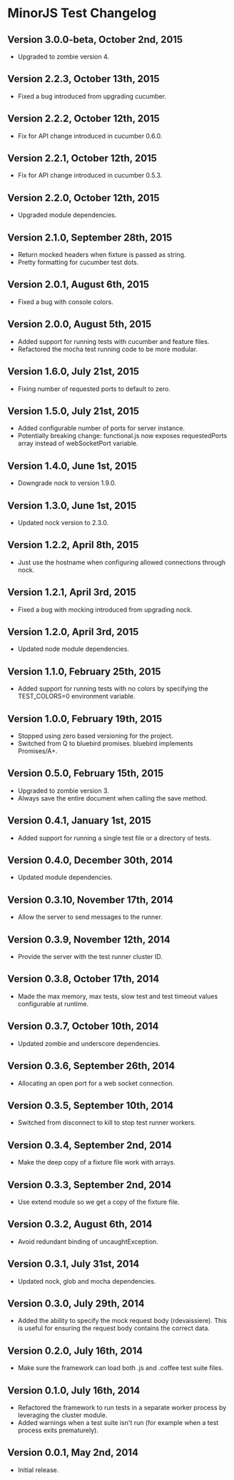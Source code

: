 # MinorJS Test Changelog

## Version 3.0.0-beta, October 2nd, 2015

* Upgraded to zombie version 4.

## Version 2.2.3, October 13th, 2015

* Fixed a bug introduced from upgrading cucumber.

## Version 2.2.2, October 12th, 2015

* Fix for API change introduced in cucumber 0.6.0.

## Version 2.2.1, October 12th, 2015

* Fix for API change introduced in cucumber 0.5.3.

## Version 2.2.0, October 12th, 2015

* Upgraded module dependencies.

## Version 2.1.0, September 28th, 2015

* Return mocked headers when fixture is passed as string.
* Pretty formatting for cucumber test dots.

## Version 2.0.1, August 6th, 2015

* Fixed a bug with console colors.

## Version 2.0.0, August 5th, 2015

* Added support for running tests with cucumber and feature files.
* Refactored the mocha test running code to be more modular.

## Version 1.6.0, July 21st, 2015

* Fixing number of requested ports to default to zero.

## Version 1.5.0, July 21st, 2015

* Added configurable number of ports for server instance.
* Potentially breaking change: functional.js now exposes requestedPorts array instead of webSocketPort variable.

## Version 1.4.0, June 1st, 2015

* Downgrade nock to version 1.9.0.

## Version 1.3.0, June 1st, 2015

* Updated nock version to 2.3.0.

## Version 1.2.2, April 8th, 2015

* Just use the hostname when configuring allowed connections through nock.

## Version 1.2.1, April 3rd, 2015

* Fixed a bug with mocking introduced from upgrading nock.

## Version 1.2.0, April 3rd, 2015

* Updated node module dependencies.

## Version 1.1.0, February 25th, 2015

* Added support for running tests with no colors by specifying the TEST_COLORS=0 environment variable.

## Version 1.0.0, February 19th, 2015

* Stopped using zero based versioning for the project.
* Switched from Q to bluebird promises. bluebird implements Promises/A+.

## Version 0.5.0, February 15th, 2015

* Upgraded to zombie version 3.
* Always save the entire document when calling the save method.

## Version 0.4.1, January 1st, 2015

* Added support for running a single test file or a directory of tests.

## Version 0.4.0, December 30th, 2014

* Updated module dependencies.

## Version 0.3.10, November 17th, 2014

* Allow the server to send messages to the runner.

## Version 0.3.9, November 12th, 2014

* Provide the server with the test runner cluster ID.

## Version 0.3.8, October 17th, 2014

* Made the max memory, max tests, slow test and test timeout values configurable at runtime.

## Version 0.3.7, October 10th, 2014

* Updated zombie and underscore dependencies.

## Version 0.3.6, September 26th, 2014

* Allocating an open port for a web socket connection.

## Version 0.3.5, September 10th, 2014

* Switched from disconnect to kill to stop test runner workers.

## Version 0.3.4, September 2nd, 2014

* Make the deep copy of a fixture file work with arrays.

## Version 0.3.3, September 2nd, 2014

* Use extend module so we get a copy of the fixture file.

## Version 0.3.2, August 6th, 2014

* Avoid redundant binding of uncaughtException.

## Version 0.3.1, July 31st, 2014

* Updated nock, glob and mocha dependencies.

## Version 0.3.0, July 29th, 2014

* Added the ability to specify the mock request body (rdevaissiere). This is useful for ensuring the request body contains the correct data.

## Version 0.2.0, July 16th, 2014

* Make sure the framework can load both .js and .coffee test suite files.

## Version 0.1.0, July 16th, 2014

* Refactored the framework to run tests in a separate worker process by leveraging the cluster module.
* Added warnings when a test suite isn't run (for example when a test process exits prematurely).

## Version 0.0.1, May 2nd, 2014

* Initial release.
